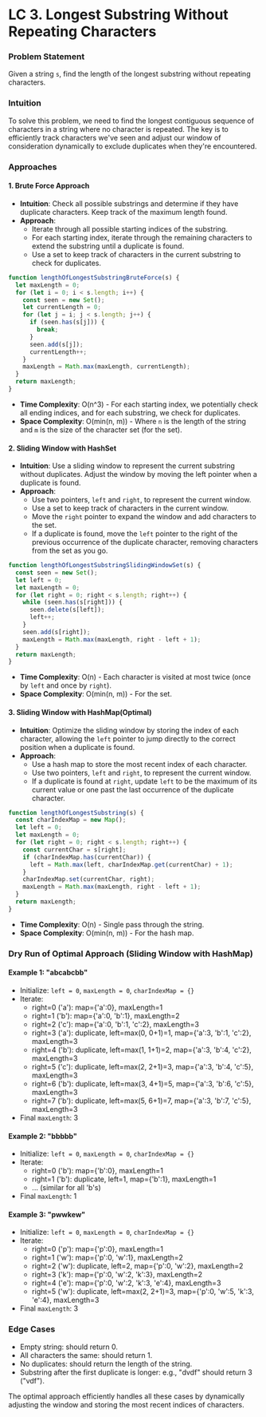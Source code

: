 # LC 3. Longest Substring Without Repeating Characters

### Problem Statement

Given a string `s`, find the length of the longest substring without repeating characters.

### Intuition

To solve this problem, we need to find the longest contiguous sequence of characters in a string where no character is repeated. The key is to efficiently track characters we've seen and adjust our window of consideration dynamically to exclude duplicates when they're encountered.

### Approaches

#### 1. Brute Force Approach

- **Intuition**: Check all possible substrings and determine if they have duplicate characters. Keep track of the maximum length found.
- **Approach**:
  - Iterate through all possible starting indices of the substring.
  - For each starting index, iterate through the remaining characters to extend the substring until a duplicate is found.
  - Use a set to keep track of characters in the current substring to check for duplicates.

```javascript
function lengthOfLongestSubstringBruteForce(s) {
  let maxLength = 0;
  for (let i = 0; i < s.length; i++) {
    const seen = new Set();
    let currentLength = 0;
    for (let j = i; j < s.length; j++) {
      if (seen.has(s[j])) {
        break;
      }
      seen.add(s[j]);
      currentLength++;
    }
    maxLength = Math.max(maxLength, currentLength);
  }
  return maxLength;
}
```

- **Time Complexity**: O(n^3) - For each starting index, we potentially check all ending indices, and for each substring, we check for duplicates.
- **Space Complexity**: O(min(n, m)) - Where `n` is the length of the string and `m` is the size of the character set (for the set).

#### 2. Sliding Window with HashSet

- **Intuition**: Use a sliding window to represent the current substring without duplicates. Adjust the window by moving the left pointer when a duplicate is found.
- **Approach**:
  - Use two pointers, `left` and `right`, to represent the current window.
  - Use a set to keep track of characters in the current window.
  - Move the `right` pointer to expand the window and add characters to the set.
  - If a duplicate is found, move the `left` pointer to the right of the previous occurrence of the duplicate character, removing characters from the set as you go.

```javascript
function lengthOfLongestSubstringSlidingWindowSet(s) {
  const seen = new Set();
  let left = 0;
  let maxLength = 0;
  for (let right = 0; right < s.length; right++) {
    while (seen.has(s[right])) {
      seen.delete(s[left]);
      left++;
    }
    seen.add(s[right]);
    maxLength = Math.max(maxLength, right - left + 1);
  }
  return maxLength;
}
```

- **Time Complexity**: O(n) - Each character is visited at most twice (once by `left` and once by `right`).
- **Space Complexity**: O(min(n, m)) - For the set.

#### 3. Sliding Window with HashMap(Optimal)

- **Intuition**: Optimize the sliding window by storing the index of each character, allowing the `left` pointer to jump directly to the correct position when a duplicate is found.
- **Approach**:
  - Use a hash map to store the most recent index of each character.
  - Use two pointers, `left` and `right`, to represent the current window.
  - If a duplicate is found at `right`, update `left` to be the maximum of its current value or one past the last occurrence of the duplicate character.

```javascript
function lengthOfLongestSubstring(s) {
  const charIndexMap = new Map();
  let left = 0;
  let maxLength = 0;
  for (let right = 0; right < s.length; right++) {
    const currentChar = s[right];
    if (charIndexMap.has(currentChar)) {
      left = Math.max(left, charIndexMap.get(currentChar) + 1);
    }
    charIndexMap.set(currentChar, right);
    maxLength = Math.max(maxLength, right - left + 1);
  }
  return maxLength;
}
```

- **Time Complexity**: O(n) - Single pass through the string.
- **Space Complexity**: O(min(n, m)) - For the hash map.

### Dry Run of Optimal Approach (Sliding Window with HashMap)

#### Example 1: "abcabcbb"

- Initialize: `left = 0`, `maxLength = 0`, `charIndexMap = {}`
- Iterate:
  - right=0 ('a'): map={'a':0}, maxLength=1
  - right=1 ('b'): map={'a':0, 'b':1}, maxLength=2
  - right=2 ('c'): map={'a':0, 'b':1, 'c':2}, maxLength=3
  - right=3 ('a'): duplicate, left=max(0, 0+1)=1, map={'a':3, 'b':1, 'c':2}, maxLength=3
  - right=4 ('b'): duplicate, left=max(1, 1+1)=2, map={'a':3, 'b':4, 'c':2}, maxLength=3
  - right=5 ('c'): duplicate, left=max(2, 2+1)=3, map={'a':3, 'b':4, 'c':5}, maxLength=3
  - right=6 ('b'): duplicate, left=max(3, 4+1)=5, map={'a':3, 'b':6, 'c':5}, maxLength=3
  - right=7 ('b'): duplicate, left=max(5, 6+1)=7, map={'a':3, 'b':7, 'c':5}, maxLength=3
- Final `maxLength`: 3

#### Example 2: "bbbbb"

- Initialize: `left = 0`, `maxLength = 0`, `charIndexMap = {}`
- Iterate:
  - right=0 ('b'): map={'b':0}, maxLength=1
  - right=1 ('b'): duplicate, left=1, map={'b':1}, maxLength=1
  - ... (similar for all 'b's)
- Final `maxLength`: 1

#### Example 3: "pwwkew"

- Initialize: `left = 0`, `maxLength = 0`, `charIndexMap = {}`
- Iterate:
  - right=0 ('p'): map={'p':0}, maxLength=1
  - right=1 ('w'): map={'p':0, 'w':1}, maxLength=2
  - right=2 ('w'): duplicate, left=2, map={'p':0, 'w':2}, maxLength=2
  - right=3 ('k'): map={'p':0, 'w':2, 'k':3}, maxLength=2
  - right=4 ('e'): map={'p':0, 'w':2, 'k':3, 'e':4}, maxLength=3
  - right=5 ('w'): duplicate, left=max(2, 2+1)=3, map={'p':0, 'w':5, 'k':3, 'e':4}, maxLength=3
- Final `maxLength`: 3

### Edge Cases

- Empty string: should return 0.
- All characters the same: should return 1.
- No duplicates: should return the length of the string.
- Substring after the first duplicate is longer: e.g., "dvdf" should return 3 ("vdf").

The optimal approach efficiently handles all these cases by dynamically adjusting the window and storing the most recent indices of characters.
